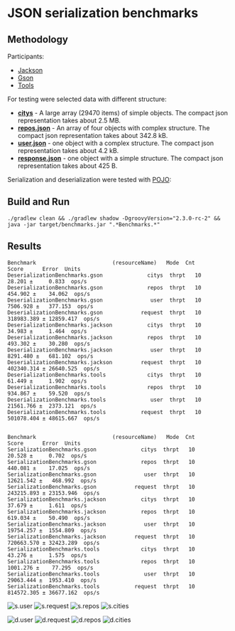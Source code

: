 # JSON serialization benchmarks

## Methodology

Participants:

- [Jackson](http://wiki.fasterxml.com/JacksonRelease20)
- [Gson](https://code.google.com/p/google-gson/)
- [Tools](https://github.com/wizzardo/Tools)

For testing were selected data with different structure:

- **[citys](src/main/resources/citys.json)** - A large array (29470 items) of simple objects. The compact json representation takes about 2.5 MB.
- **[repos.json](src/main/resources/repos.json)** - An array of four objects with complex structure. The compact json representation takes about 342.8 kB.
- **[user.json](src/main/resources/user.json)** - one object with a complex structure. The compact json representation takes about 4.2 kB.
- **[response.json](src/main/resources/response.json)** - one object with a simple structure. The compact json representation takes about 425 B.

Serialization and deserialization were tested with [POJO](src/main/java/org/bura/benchmarks/json/domain):

## Build and Run

```shell
./gradlew clean && ./gradlew shadow -DgroovyVersion="2.3.0-rc-2" && java -jar target/benchmarks.jar ".*Benchmarks.*"
```

## Results
```
Benchmark                        (resourceName)   Mode  Cnt        Score      Error  Units
DeserializationBenchmarks.gson              citys  thrpt   10      28.201 ±     0.833  ops/s
DeserializationBenchmarks.gson              repos  thrpt   10     454.902 ±    34.062  ops/s
DeserializationBenchmarks.gson               user  thrpt   10    7506.928 ±   377.153  ops/s
DeserializationBenchmarks.gson            request  thrpt   10  318983.389 ± 12859.417  ops/s
DeserializationBenchmarks.jackson           citys  thrpt   10      34.983 ±     1.464  ops/s
DeserializationBenchmarks.jackson           repos  thrpt   10     493.302 ±    30.280  ops/s
DeserializationBenchmarks.jackson            user  thrpt   10    8291.480 ±   681.102  ops/s
DeserializationBenchmarks.jackson         request  thrpt   10  402340.314 ± 26640.525  ops/s
DeserializationBenchmarks.tools             citys  thrpt   10      61.449 ±     1.902  ops/s
DeserializationBenchmarks.tools             repos  thrpt   10     934.867 ±    59.520  ops/s
DeserializationBenchmarks.tools              user  thrpt   10   21561.766 ±  2373.121  ops/s
DeserializationBenchmarks.tools           request  thrpt   10  501078.404 ± 48615.667  ops/s


Benchmark                        (resourceName)   Mode  Cnt        Score      Error  Units
SerializationBenchmarks.gson              citys  thrpt   10      20.528 ±     0.702  ops/s
SerializationBenchmarks.gson              repos  thrpt   10     440.081 ±    17.025  ops/s
SerializationBenchmarks.gson               user  thrpt   10   12621.542 ±   468.992  ops/s
SerializationBenchmarks.gson            request  thrpt   10  243215.893 ± 23153.946  ops/s
SerializationBenchmarks.jackson           citys  thrpt   10      37.679 ±     1.611  ops/s
SerializationBenchmarks.jackson           repos  thrpt   10     619.034 ±    50.490  ops/s
SerializationBenchmarks.jackson            user  thrpt   10   19754.257 ±  1554.809  ops/s
SerializationBenchmarks.jackson         request  thrpt   10  720663.570 ± 32423.289  ops/s
SerializationBenchmarks.tools             citys  thrpt   10      43.276 ±     1.575  ops/s
SerializationBenchmarks.tools             repos  thrpt   10    1001.276 ±    77.295  ops/s
SerializationBenchmarks.tools              user  thrpt   10   29063.444 ±  1953.410  ops/s
SerializationBenchmarks.tools           request  thrpt   10  814572.305 ± 36677.162  ops/s
```

![s.user]
![s.request]
![s.repos]
![s.cities]

![d.user]
![d.request]
![d.repos]
![d.cities]

[s.user]: https://cloud.githubusercontent.com/assets/5871626/15852371/edaffab2-2ca0-11e6-87f6-7fcf07802e8f.png
[s.request]: https://cloud.githubusercontent.com/assets/5871626/15852366/edabde64-2ca0-11e6-938b-1b0d683780f2.png
[s.repos]: https://cloud.githubusercontent.com/assets/5871626/15852369/edae36a0-2ca0-11e6-8aad-cb03aefd9d4b.png
[s.cities]: https://cloud.githubusercontent.com/assets/5871626/15852367/edac0862-2ca0-11e6-892d-6edd7cc5db85.png
[d.user]: https://cloud.githubusercontent.com/assets/5871626/15852370/edae85ba-2ca0-11e6-9fb5-aeb5c5a8774e.png
[d.request]: https://cloud.githubusercontent.com/assets/5871626/15852368/edacb488-2ca0-11e6-829b-a5d739e8ba99.png
[d.repos]: https://cloud.githubusercontent.com/assets/5871626/15852372/edc0d22e-2ca0-11e6-89cb-a64d4ef95f6a.png
[d.cities]: https://cloud.githubusercontent.com/assets/5871626/15852373/edc20a5e-2ca0-11e6-8f28-a931e8eab117.png
